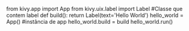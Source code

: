 from kivy.app import App
from kivy.uix.label import Label #Classe que contem label
def build():
    return  Label(text='Hello World')
hello_world = App()  #instância de app
hello_world.build = build
hello_world.run()
